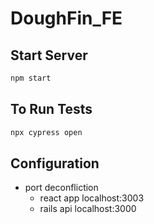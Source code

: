# DoughFin_FE

## Start Server
```bash
npm start
```
## To Run Tests
```bash
npx cypress open
```


## Configuration
* port deconfliction
  * react app localhost:3003
  * rails api localhost:3000
